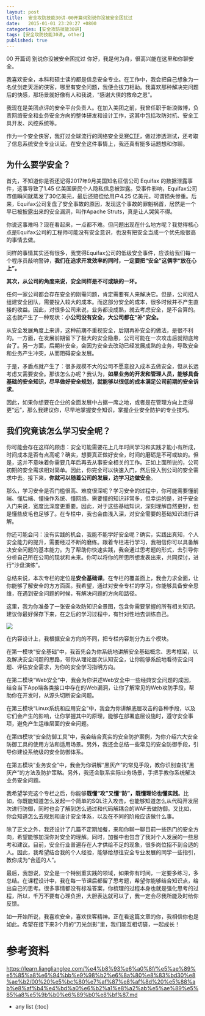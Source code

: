 ```yaml
---
layout: post
title:  安全攻防技能30讲-00开篇词别说你没被安全困扰过
date:   2015-01-01 23:20:27 +0800
categories: [安全攻防技能30讲]
tags: [安全攻防技能30讲, other]
published: true
---
```




00 开篇词 别说你没被安全困扰过
你好，我是何为舟，很高兴能在这里和你聊安全。

我喜欢安全，本科和硕士读的都是信息安全专业。在工作中，我会把自己想象为一名仗剑走天涯的侠客，哪里有安全问题，我便会拔刀相助。我喜欢那种解决完问题后的快感，那场景就好像有人和我说，“感谢大侠的救命之恩”。

我现在是美团点评的安全平台负责人。在加入美团之前，我曾任职于新浪微博，负责网络安全和业务安全方向的整体研发和设计工作，这其中包括攻防对抗、安全工具开发、风控系统等。

作为一个安全侠客，我打过全球流行的网络安全竞赛[CTF](https://baike.baidu.com/item/ctf/9548546)，做过渗透测试，还考取了信息系统安全专业认证。在安全这件事情上，我还真有挺多话题想和你聊。

## 为什么要学安全？

首先，不知道你是否还记得2017年9月美国知名征信公司 Equifax 的数据泄露事件，这事导致了1.45 亿美国居民个人隐私信息被泄露。受事件影响，Equifax公司市值瞬间就蒸发了30亿美元，最后还赔偿给用户4.25 亿美元，可谓损失惨重。后来，Equifax公司复盘了安全事故的原因，发现这个事故的罪魁祸首，居然是一个早已被披露出来的安全漏洞，叫作Apache Struts，真是让人哭笑不得。

你说这事难吗？现在看起来，一点都不难。但问题出现在什么地方呢？我觉得核心点是Equifax公司的工程师可能没有安全意识，也没有把安全当成一个优先级很高的事情去做。

同样的事情其实还有很多，我觉得Equifax公司的低级安全事件，应该给我们每一个程序员敲响警钟，**我们在追求开发效率的同时，一定要把“安全”这俩字“放在心上”。**

**其次，从公司的角度来说，安全同样是不可或缺的一环。**

任何一家公司都会存在安全的刚需问题，肯定需要有人来解决它。但是，公司招人组建安全团队，需要投入较大的成本。而这部分安全的成本，很多时候并不产生直接的收益。因此，对很多公司来说，业务都没成熟，就去考虑安全，是不合算的。这也就产生了一种现状：**小公司没有安全，大公司都在“补”安全。**

从安全发展角度上来讲，这种前期不重视安全，后期再补安全的做法，是很不利的。一方面，在发展前期留下了极大的安全隐患，公司可能在一次攻击后就彻底垮台了。另一方面，后期补安全，会因为安全去改动已经发展成熟的业务，导致安全和业务产生冲突，从而阻碍安全发展。

于是，矛盾点就产生了：很多规模不大的公司不愿意投入成本去做安全，但从长远考虑又需要安全。那该怎么办呢？我认为，**如果业务的开发和管理人员，能够具备基础的安全知识，尽早做好安全规划，就能够以很低的成本满足公司前期的安全诉求**。

因此，如果你想要在企业的全面发展中占据一席之地，或者是在管理方向上走得更“远”，那么我建议你，尽早地掌握安全知识，掌握企业安全防护的专业技巧。

## 我们究竟该怎么学习安全呢？

你可能会存在这样的顾虑：安全可能需要花上几年时间学习和实践才能小有所成，时间成本是否有点高呢？确实，想要真正做好安全，时间的磨砺是不可或缺的。但是，这并不意味着你需要几年后再去从事安全相关的工作。正如上面所说的，公司初期的安全需求相对简单。因此，你完全可以快速入门，然后投入到公司的安全需求中去。接下来，**你就可以随着公司的发展，边学习边做安全**。

那么，学习安全是否门槛很高、难度很深呢？学习安全的过程中，你可能需要懂前端、懂后端、懂操作系统、懂网络。需要懂的知识非常多，但幸运的是，对于安全入门来说，宽度比深度更重要。因此，对于这些基础知识，深刻理解自然更好，但是懂些皮毛也足够了。在专栏中，我也会由浅入深，对安全需要的基础知识进行讲解。

你还可能会问：没有实践的机会，我能不能学好安全呢？确实，实践出真知，个人安全能力的提升，需要经过不断的磨练。跟着专栏进行学习，我相信你可以具备解决安全问题的基本能力。为了帮助你快速实践，我会通过思考题的形式，去引导你分析自己所在公司的现状和未来。你可以将你的所思所想发表出来，共同探讨，进行“沙盘演练”。

总结来说，本次专栏的定位是**安全基础课**。在专栏的覆盖面上，我会力求全面，让你能够了解安全的方方面面。我希望，通过对安全专栏的学习，你能够具备安全思维，在遇到安全问题的时候，有解决问题的方向和路径。

这里，我为你准备了一张安全攻防知识全景图，包含你需要掌握的所有相关知识。建议你最好保存下来，在之后的学习过程中，有针对性地去训练自己。

![](https://learn.lianglianglee.com/%e4%b8%93%e6%a0%8f/%e5%ae%89%e5%85%a8%e6%94%bb%e9%98%b2%e6%8a%80%e8%83%bd30%e8%ae%b2/assets/0fd4fa0d60a941baac3dc6e1658f0f89.jpg)

在内容设计上，我根据安全方向的不同，把专栏内容划分为五个模块。

在第一模块“安全基础”中，我首先会为你系统地讲解安全基础概念、思考框架，以及解决安全问题的思路，带你从理论层次认知安全，让你能够系统地看待安全问题、评估安全需求，为你的安全学习指明方向。

在第二模块“Web安全”中，我会为你讲述Web安全中一些经典安全问题的成因，结合当下App端各类接口中存在的Web漏洞，让你了解常见的Web攻防手段，帮助你在开发时，从源头切断安全问题。

在第三模块“Linux系统和应用安全”中，我会为你讲解底层攻击的各种手段，以及它们会产生的影响，让你掌握其中的原理，能够在部署底层设施时，遵守安全事项，避免产生运维层面的安全问题。

在第四模块“安全防御工具”中，我会结合真实的安全防护案例，为你介绍六大安全防御工具的使用方法和适用场景。另外，我还会总结一些常见的安全防御手段，引导你建设系统级的安全防御体系。

在第五模块“业务安全”中，我会为你讲解“黑灰产”的常见手段，教你识别查找“黑灰产”的方法及防护策略。另外，我还会联系实际业务场景，手把手教你系统解决业务安全问题。

我希望学完这个专栏之后，你能够**既懂“攻”又懂“防”，既懂理论也懂实践**。比如，你既能知道怎么发起一个简单的SQL注入攻击，也能够知道怎么从代码开发层次进行防御，同时也会了解到怎么通过和代码解耦合的WAF去做防御。又比如，你会知道怎么去规划和设计安全体系，以及在不同的阶段应该做什么事。

除了正文之外，我还设计了几篇不定期加餐，来和你聊一聊目前一些热门的安全方向，希望能够加深你对安全的理解。同时，加餐中也包含了我对个人发展的一些思考和建议。目前，安全行业普遍存在人才供给不足的现象，很多岗位招不到合适的人。因此，我希望结合我的个人经验，能够给想往安全专业发展的同学一些指引，教你成为“合适的人”。

最后，我想说，安全是一个特别重实践的领域，如果你有时间，一定要多练习，多总结。在课程设计中，我在每一节课后都留了思考题，希望你能够结合知识点，给出自己的思考。很多事情都没有标准答案，你梳理的过程本身也就是强化思考的过程，所以，千万不要有心理负担，大胆表达就可以了，我一定会尽我所能及时给你反馈。

如一开始所说，我喜欢安全，喜欢侠客精神。正在看这篇文章的你，我相信你也是如此。希望在接下来3个月的“刀光剑影”里，我们能互相切磋，一起成长！




# 参考资料

https://learn.lianglianglee.com/%e4%b8%93%e6%a0%8f/%e5%ae%89%e5%85%a8%e6%94%bb%e9%98%b2%e6%8a%80%e8%83%bd30%e8%ae%b2/00%20%e5%bc%80%e7%af%87%e8%af%8d%20%e5%88%ab%e8%af%b4%e4%bd%a0%e6%b2%a1%e8%a2%ab%e5%ae%89%e5%85%a8%e5%9b%b0%e6%89%b0%e8%bf%87.md

* any list
{:toc}
